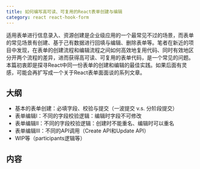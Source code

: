 ```yaml
---
title: 如何编写高可读、可复用的React表单创建与编辑
category: react react-hook-form
---
```


适用表单进行信息录入、资源创建是企业级应用的一个最常见不过的场景，而表单的常见场景有创建、基于己有数据进行回填与编辑、删除表单等。笔者在新近的项目中发现，在表单的创建流程和编辑流程之间如何高效地复用代码、同时有效地区分开两个流程的差异，进而获得高可读、可复用的表单代码，是一个常见的问题。本篇初衷即是探寻React中同一份表单的创建和编辑的最佳实践。如果后面有灵感，可能会再扩写成一个关于React表单面面谈的系列文章。

## 大纲

* 基本的表单创建：必填字段、校验与提交（一波提交 v.s. 分阶段提交）
* 表单编辑I：不同的字段校验逻辑：编辑时字段不可修改
* 表单编辑II：不同的字段校验逻辑：创建时不能重名、编辑时可以重名
* 表单编辑III：不同的API调用（Create API和Update API）
* WIP等（participants逻辑等）

## 内容
